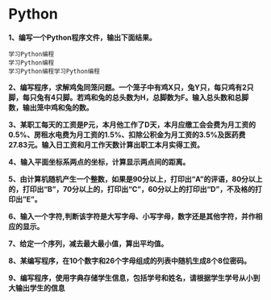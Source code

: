 # Python
**1、编写一个Python程序文件，输出下面结果。**  
```
学习Python编程  
学习Python编程  
学习Python编程学习Python编程  
```
  
  
**2、编写程序，求解鸡兔同笼问题。一个笼子中有鸡X只，兔Y只，每只鸡有2只脚，每只兔有4只脚。若鸡和兔的总头数为H，总脚数为F。输入总头数和总脚数，输出笼中鸡和兔的数。**  
  
  
  
**3、某职工每天的工资是P元，本月他工作了D天，本月应缴工会会费为月工资的0.5%、房租水电费为月工资的1.5%、扣除公积金为月工资的3.5%及医药费27.83元。输入日工资和月工作天数计算出职工本月实得工资。**  
  
  
  
**4、输入平面坐标系两点的坐标，计算显示两点间的距离。**
  
  
  
**5、由计算机随机产生一个整数，如果是90分以上，打印出“A”的评语，80分以上的，打印出“B”，70分以上的，打印出“C”，60分以上的打印出“D”，不及格的打印出”E”。**
  
  
  
**6、输入一个字符,判断该字符是大写字母、小写字母，数字还是其他字符，并作相应的显示。**  
  
  
  
**7、给定一个序列，减去最大最小值，算出平均值。**  
  
  
  
**8、某编写程序，在10个数字和26个字母组成的列表中随机生成8个8位密码。**  
  
  
  
**9、编写程序，使用字典存储学生信息，包括学号和姓名，请根据学生学号从小到大输出学生的信息**